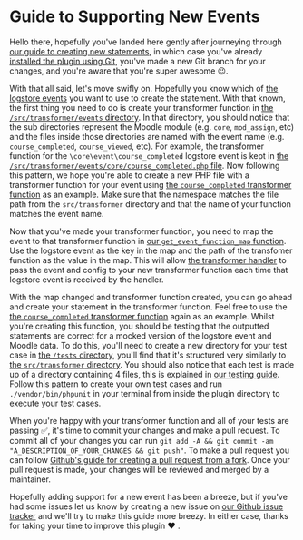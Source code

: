 # Guide to Supporting New Events
Hello there, hopefully you've landed here gently after journeying through [our guide to creating new statements](new-statements.md), in which case you've already [installed the plugin using Git](install-with-git.md), you've made a new Git branch for your changes, and you're aware that you're super awesome 😉.

With that all said, let's move swifly on. Hopefully you know which of [the logstore events](https://docs.moodle.org/dev/Event_2#Existing_events) you want to use to create the statement. With that known, the first thing you need to do is create your transformer function in [the `/src/transformer/events` directory](../src/transformer/events). In that directory, you should notice that the sub directories represent the Moodle module (e.g. `core`, `mod_assign`, etc) and the files inside those directories are named with the event name (e.g. `course_completed`, `course_viewed`, etc). For example, the transformer function for the `\core\event\course_completed` logstore event is kept in [the `/src/transformer/events/core/course_completed.php` file](../src/transformer/events/core/course_completed.php). Now following this pattern, we hope you're able to create a new PHP file with a transformer function for your event using [the `course_completed` transformer function](../src/transformer/events/core/course_completed.php) as an example. Make sure that the namespace matches the file path from the `src/transformer` directory and that the name of your function matches the event name.

Now that you've made your transformer function, you need to map the event to that transformer function in [our `get_event_function_map` function](../src/transformer/get_event_function_map.php). Use the logstore event as the key in the map and the path of the transfomer function as the value in the map. This will allow [the transformer handler](../src/transformer/handler.php) to pass the event and config to your new transformer function each time that logstore event is received by the handler.

With the map changed and transformer function created, you can go ahead and create your statement in the transformer function. Feel free to use the [the `course_completed` transformer function](../src/transformer/events/core/course_completed.php) again as an example. Whilst you're creating this function, you should be testing that the outputted statements are correct for a mocked version of the logstore event and Moodle data. To do this, you'll need to create a new directory for your test case in [the `/tests` directory](../tests), you'll find that it's structured very similarly to [the `src/transformer` directory](../src/transformer). You should also notice that each test is made up of a directory containing 4 files, this is explained in [our testing guide](testing.md). Follow this pattern to create your own test cases and run `./vendor/bin/phpunit` in your terminal from inside the plugin directory to execute your test cases.

When you're happy with your transformer function and all of your tests are passing ✅, it's time to commit your changes and make a pull request. To commit all of your changes you can run `git add -A && git commit -am "A_DESCRIPTION_OF_YOUR_CHANGES && git push"`. To make a pull request you can follow [Github's guide for creating a pull request from a fork](https://help.github.com/articles/creating-a-pull-request-from-a-fork/). Once your pull request is made, your changes will be reviewed and merged by a maintainer.

Hopefully adding support for a new event has been a breeze, but if you've had some issues let us know by creating a new issue on [our Github issue tracker](https://github.com/xAPI-vle/moodle-logstore_xapi/issues) and we'll try to make this guide more breezy. In either case, thanks for taking your time to improve this plugin ❤️ .